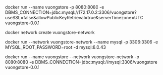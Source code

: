 


[//]: # (RUNDOCKER FILE)
docker run --name vuongstore -p 8080:8080 -e DBMS_CONNECTION=jdbc:mysql://172.17.0.2:3306/vuongstore?useSSL=false&allowPublicKeyRetrieval=true&serverTimezone=UTC vuongstore-0.0.1 

[//]: # (CREATE DOCKER NETWORK)
docker network create vuongstore-network

[//]: # (Start mysql in vuongstore-network:)

docker run --network vuongstore-network --name mysql -p 3306:3306 -e MYSQL_ROOT_PASSWORD=root -d mysql:8.0.43


[//]: # (Start vuongstore in vuongstore-network:)
docker run --name vuongstore --network vuongstore-network -p 8080:8080 -e DBMS_CONNECTION=jdbc:mysql://mysql:3306/vuongstore vuongstore-0.0.1
